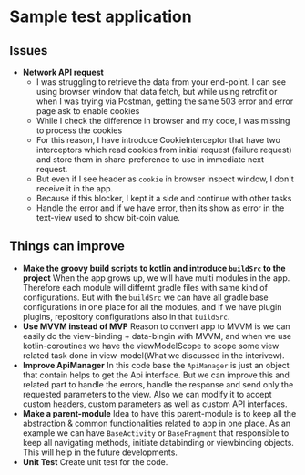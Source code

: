 # Sample test application

## Issues
- **Network API request**
  - I was struggling to retrieve the data from your end-point. I can see using browser window that data fetch, but while using retrofit
    or when I was trying via Postman, getting the same 503 error and error page ask to enable cookies
  - While I check the difference in browser and my code, I was missing to process the cookies
  - For this reason, I have introduce CookieInterceptor that have two interceptors which read cookies from initial request (failure request)
    and store them in share-preference to use in immediate next request.
  - But even if I see header as `cookie` in browser inspect window, I don't receive it in the app.
  - Because if this blocker, I kept it a side and continue with other tasks
  - Handle the error and if we have error, then its show as error in the text-view used to show bit-coin value.

## Things can improve
- **Make the groovy build scripts to kotlin and introduce `buildSrc` to the project**
  When the app grows up, we will have multi modules in the app. Therefore each module will differnt gradle files with same kind of configurations. But with the `buildSrc` we can have all gradle base configurations in one place for all the modules, and if we have plugin plugins, repository configurations also in that `buildSrc`.
- **Use MVVM instead of MVP**
  Reason to convert app to MVVM is we can easily do the view-binding + data-bingin with MVVM, and when we use kotlin-coroutines we have the viewModelScope to scope some view related task done in view-model(What we discussed in the interivew).
- **Improve ApiManager**
  In this code base the `ApiManager` is just an object that contain helps to get the Api interface. But we can improve this and related part to handle the errors, handle the response and send only the requested parameters to the view. Also we can modify it to accept custom headers, custom parameters as well as custom API interfaces.
- **Make a parent-module**
  Idea to have this parent-module is to keep all the abstraction & common functionalities related to app in one place. As an example we can have `BaseActivity` or `BaseFragment` that responsible to keep all navigating methods, initiate databinding or viewbinding objects. This will help in the future developments.
- **Unit Test**
  Create unit test for the code.
  
  